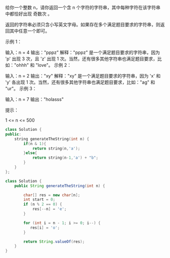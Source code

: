给你一个整数 n，请你返回一个含 n 个字符的字符串，其中每种字符在该字符串中都恰好出现 奇数次 。

返回的字符串必须只含小写英文字母。如果存在多个满足题目要求的字符串，则返回其中任意一个即可。

 

示例 1：

输入：n = 4
输出："pppz"
解释："pppz" 是一个满足题目要求的字符串，因为 'p' 出现 3 次，且 'z' 出现 1 次。当然，还有很多其他字符串也满足题目要求，比如："ohhh" 和 "love"。
示例 2：

输入：n = 2
输出："xy"
解释："xy" 是一个满足题目要求的字符串，因为 'x' 和 'y' 各出现 1 次。当然，还有很多其他字符串也满足题目要求，比如："ag" 和 "ur"。
示例 3：

输入：n = 7
输出："holasss"


提示：

1 <= n <= 500

```cpp
class Solution {
public:
    string generateTheString(int n) {
        if(n & 1){
            return string(n,'a');
        }else{
            return string(n-1,'a') + "b";
        }
    }
};
```

```java
class Solution {
    public String generateTheString(int n) {

        char[] res = new char[n];
        int start = 0;
        if (n % 2 == 0) {
            res[--n] = 'e';
        }

        for (int i = n - 1; i >= 0; i--) {
           res[i] = 'o';
        }

        return String.valueOf(res);
    }
}
```
